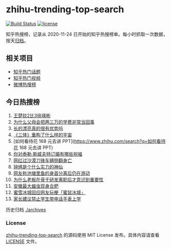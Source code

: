 # zhihu-trending-top-search

[![Build Status](https://github.com/justjavac/zhihu-trending-top-search/workflows/ci/badge.svg?branch=main)](https://github.com/justjavac/zhihu-trending-top-search/actions)
[![license](https://img.shields.io/github/license/justjavac/zhihu-trending-top-search)](https://github.com/justjavac/zhihu-trending-top-search/blob/main/LICENSE)

知乎热搜榜，记录从 2020-11-24
日开始的知乎热搜榜单。每小时抓取一次数据，按天[归档](./archives)。

## 相关项目

- [知乎热门话题](https://github.com/justjavac/zhihu-trending-hot-questions)
- [知乎热门视频](https://github.com/justjavac/zhihu-trending-hot-video)
- [微博热搜榜](https://github.com/justjavac/weibo-trending-hot-search)

## 今日热搜榜

<!-- BEGIN -->
<!-- 最后更新时间 Mon Sep 01 2025 19:14:36 GMT+0800 (China Standard Time) -->

1. [王楚钦2比3徐瑛彬](https://www.zhihu.com/search?q=王楚钦2比3徐瑛彬)
1. [为什么父母会把两三万的学费非常当回事](https://www.zhihu.com/search?q=为什么父母会把两三万的学费非常当回事)
1. [长的漂亮真的很有优势吗](https://www.zhihu.com/search?q=长的漂亮真的很有优势吗)
1. [《三体》重构了什么样的宇宙](https://www.zhihu.com/search?q=《三体》重构了什么样的宇宙)
1. [如何看待花 168 元去讲 PPT](https://www.zhihu.com/search?q=如何看待花 168
   元去讲 PPT)
1. [你对泰勒·斯威夫特订婚有哪些祝福](https://www.zhihu.com/search?q=你对泰勒·斯威夫特订婚有哪些祝福)
1. [网红过沙漠刀锋车辆侧翻身亡](https://www.zhihu.com/search?q=网红过沙漠刀锋车辆侧翻身亡)
1. [钟馗是个什么实力的神仙](https://www.zhihu.com/search?q=钟馗是个什么实力的神仙)
1. [网友称池塘里鱼的身首分离后仍在游动](https://www.zhihu.com/search?q=网友称池塘里鱼的身首分离后仍在游动)
1. [为什么老板在骨干研发离职后才意识到重要性](https://www.zhihu.com/search?q=为什么老板在骨干研发离职后才意识到重要性)
1. [安徽最大蝗虫现身合肥](https://www.zhihu.com/search?q=安徽最大蝗虫现身合肥)
1. [蜜雪冰城回应网友玩梗「蜜鼠冰城」](https://www.zhihu.com/search?q=蜜雪冰城回应网友玩梗「蜜鼠冰城」)
1. [家长建议禁止学生带电话手表上学](https://www.zhihu.com/search?q=家长建议禁止学生带电话手表上学)

<!-- END -->

历史归档 [./archives](./archives)

### License

[zhihu-trending-top-search](https://github.com/justjavac/zhihu-trending-top-search)
的源码使用 MIT License 发布。具体内容请查看 [LICENSE](./LICENSE) 文件。
